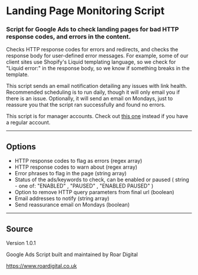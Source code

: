 # Landing Page Monitoring Script


### Script for Google Ads to check landing pages for bad HTTP response codes, and errors in the content. 

Checks HTTP response codes for errors and redirects, and checks the response body for user-defined error messages. For example, some of our client sites use Shopify's Liquid templating language, so we check for "Liquid error:" in the response body, so we know if something breaks in the template. 

This script sends an email notification detailing any issues with link health.
Recommended scheduling is to run daily, though it will only email you if there is an issue. 
Optionally, it will send an email on Mondays, just to reassure you that the script ran successfully and found no errors. 

This script is for manager accounts. Check out [this one](https://github.com/roardigitalmarketing/landing-page-monitor) instead if you have a regular account.


---

## Options

- HTTP response codes to flag as errors (regex array)
- HTTP response codes to warn about (regex array)
- Error phrases to flag in the page (string array)
- Status of the ads/keywords to check, can be enabled or paused ( string - one of: "ENABLED" , "PAUSED"  , "ENABLED PAUSED" )
- Option to remove HTTP query parameters from final url (boolean)
- Email addresses to notify (string array)
- Send reassurance email on Mondays (boolean)


---

## Source

Version 1.0.1

Google Ads Script built and maintained by Roar Digital 

https://www.roardigital.co.uk

